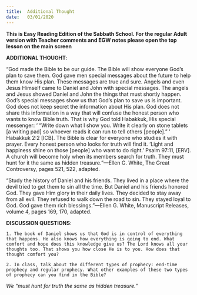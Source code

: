 ```yaml
---
title:  Additional Thought
date:   03/01/2020
---
```


**This is Easy Reading Edition of the Sabbath School. For the regular Adult version with Teacher comments and EGW notes please open the top lesson on the main screen** 

**ADDITIONAL THOUGHT**: 

“God made the Bible to be our guide. The Bible will show everyone God’s plan to save them. God gave men special messages about the future to help them know His plan. These messages are true and sure. Angels and even Jesus Himself came to Daniel and John with special messages. The angels and Jesus showed Daniel and John the things that must shortly happen. God’s special messages show us that God’s plan to save us is important. God does not keep secret the information about His plan. God does not share this information in a way that will confuse the honest person who wants to know Bible truth. That is why God told Habakkuk, His special messenger: ‘ “Write down what I show you. Write it clearly on stone tablets [a writing pad] so whoever reads it can run to tell others [people].” ’ Habakkuk 2:2 [ICB]. The Bible is clear for everyone who studies it with prayer. Every honest person who looks for truth will find it. ‘Light and happiness shine on those [people] who want to do right.’ Psalm 97:11, [ERV]. A church will become holy when its members search for truth. They must hunt for it the same as hidden treasure.”—Ellen G. White, The Great Controversy, pages 521, 522, adapted. 

“Study the history of Daniel and his friends. They lived in a place where the devil tried to get them to sin all the time. But Daniel and his friends honored God. They gave Him glory in their daily lives. They decided to stay away from all evil. They refused to walk down the road to sin. They stayed loyal to God. God gave them rich blessings.”—Ellen G. White, Manuscript Releases, volume 4, pages 169, 170, adapted. 

**DISCUSSION QUESTIONS**:

`1. The book of Daniel shows us that God is in control of everything that happens. He also knows how everything is going to end. What comfort and hope does this knowledge give us? The Lord knows all your thoughts too. That shows you how close He is to you. How does that thought comfort you?`

`2.	In class, talk about the different types of prophecy: end-time prophecy and regular prophecy. What other examples of these two types of prophecy can you find in the Bible?`

*We “must hunt for truth the same as hidden treasure.”*